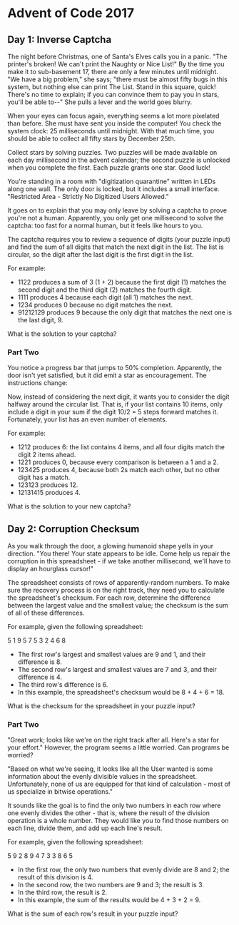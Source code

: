 # Advent of Code 2017

## Day 1: Inverse Captcha

The night before Christmas, one of Santa's Elves calls you in a panic. "The printer's broken! We can't print the Naughty or Nice List!" By the time you make it to sub-basement 17, there are only a few minutes until midnight. "We have a big problem," she says; "there must be almost fifty bugs in this system, but nothing else can print The List. Stand in this square, quick! There's no time to explain; if you can convince them to pay you in stars, you'll be able to--" She pulls a lever and the world goes blurry.

When your eyes can focus again, everything seems a lot more pixelated than before. She must have sent you inside the computer! You check the system clock: 25 milliseconds until midnight. With that much time, you should be able to collect all fifty stars by December 25th.

Collect stars by solving puzzles. Two puzzles will be made available on each day millisecond in the advent calendar; the second puzzle is unlocked when you complete the first. Each puzzle grants one star. Good luck!

You're standing in a room with "digitization quarantine" written in LEDs along one wall. The only door is locked, but it includes a small interface. "Restricted Area - Strictly No Digitized Users Allowed."

It goes on to explain that you may only leave by solving a captcha to prove you're not a human. Apparently, you only get one millisecond to solve the captcha: too fast for a normal human, but it feels like hours to you.

The captcha requires you to review a sequence of digits (your puzzle input) and find the sum of all digits that match the next digit in the list. The list is circular, so the digit after the last digit is the first digit in the list.

For example:

- 1122 produces a sum of 3 (1 + 2) because the first digit (1) matches the second digit and the third digit (2) matches the fourth digit.
- 1111 produces 4 because each digit (all 1) matches the next.
- 1234 produces 0 because no digit matches the next.
- 91212129 produces 9 because the only digit that matches the next one is the last digit, 9.

What is the solution to your captcha?


### Part Two

You notice a progress bar that jumps to 50% completion. Apparently, the door isn't yet satisfied, but it did emit a star as encouragement. The instructions change:

Now, instead of considering the next digit, it wants you to consider the digit halfway around the circular list. That is, if your list contains 10 items, only include a digit in your sum if the digit 10/2 = 5 steps forward matches it. Fortunately, your list has an even number of elements.

For example:

- 1212 produces 6: the list contains 4 items, and all four digits match the digit 2 items ahead.
- 1221 produces 0, because every comparison is between a 1 and a 2.
- 123425 produces 4, because both 2s match each other, but no other digit has a match.
- 123123 produces 12.
- 12131415 produces 4.

What is the solution to your new captcha?


## Day 2: Corruption Checksum

As you walk through the door, a glowing humanoid shape yells in your direction. "You there! Your state appears to be idle. Come help us repair the corruption in this spreadsheet - if we take another millisecond, we'll have to display an hourglass cursor!"

The spreadsheet consists of rows of apparently-random numbers. To make sure the recovery process is on the right track, they need you to calculate the spreadsheet's checksum. For each row, determine the difference between the largest value and the smallest value; the checksum is the sum of all of these differences.

For example, given the following spreadsheet:

5 1 9 5
7 5 3
2 4 6 8

- The first row's largest and smallest values are 9 and 1, and their difference is 8.
- The second row's largest and smallest values are 7 and 3, and their difference is 4.
- The third row's difference is 6.
- In this example, the spreadsheet's checksum would be 8 + 4 + 6 = 18.

What is the checksum for the spreadsheet in your puzzle input?


### Part Two

"Great work; looks like we're on the right track after all. Here's a star for your effort." However, the program seems a little worried. Can programs be worried?

"Based on what we're seeing, it looks like all the User wanted is some information about the evenly divisible values in the spreadsheet. Unfortunately, none of us are equipped for that kind of calculation - most of us specialize in bitwise operations."

It sounds like the goal is to find the only two numbers in each row where one evenly divides the other - that is, where the result of the division operation is a whole number. They would like you to find those numbers on each line, divide them, and add up each line's result.

For example, given the following spreadsheet:

5 9 2 8
9 4 7 3
3 8 6 5

- In the first row, the only two numbers that evenly divide are 8 and 2; the result of this division is 4.
- In the second row, the two numbers are 9 and 3; the result is 3.
- In the third row, the result is 2.
- In this example, the sum of the results would be 4 + 3 + 2 = 9.

What is the sum of each row's result in your puzzle input?
